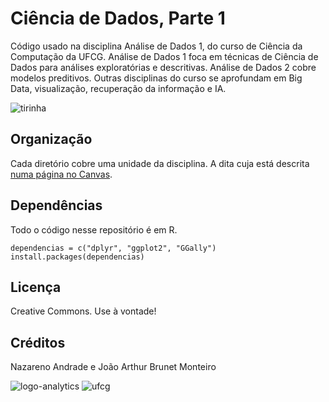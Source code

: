 # Ciência de Dados, Parte 1
Código usado na disciplina Análise de Dados 1, do curso de Ciência da Computação da UFCG. Análise de Dados 1 foca em técnicas de Ciência de Dados para análises exploratórias e descritivas. Análise de Dados 2 cobre modelos preditivos. Outras disciplinas do curso se aprofundam em Big Data, visualização, recuperação da informação e IA. 

![tirinha](http://i.stack.imgur.com/3ngU8.png)

## Organização
Cada diretório cobre uma unidade da disciplina. A dita cuja está descrita [numa página no Canvas](https://canvas.instructure.com/courses/1042175/modules).

## Dependências

Todo o código nesse repositório é em R.

```
dependencias = c("dplyr", "ggplot2", "GGally")
install.packages(dependencias)
```

## Licença
Creative Commons. Use à vontade!

## Créditos
Nazareno Andrade e João Arthur Brunet Monteiro

![logo-analytics](https://analytics-ufcg.github.io/dados-contra-corrupcao//img/logo-analytics-aleatoria.png)
![ufcg](https://2350b1fa-a-a6606a5f-s-sites.googlegroups.com/a/computacao.ufcg.edu.br/principal/config/40%20anos%20menor.jpg)
